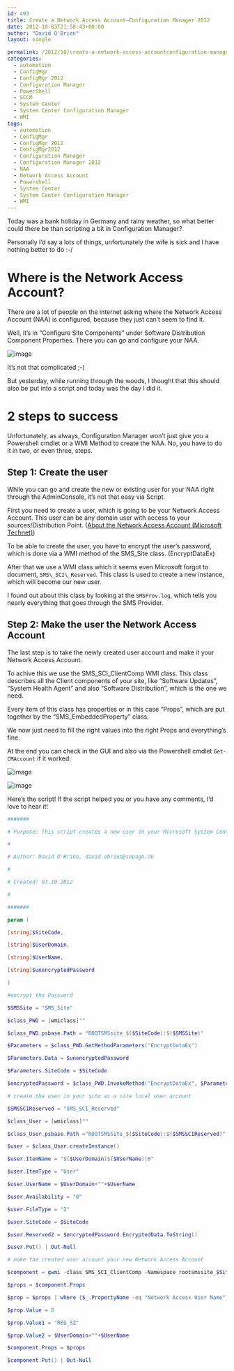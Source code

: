 ```yaml
---
id: 493
title: Create a Network Access Account–Configuration Manager 2012
date: 2012-10-03T21:58:43+00:00
author: "David O'Brien"
layout: single

permalink: /2012/10/create-a-network-access-accountconfiguration-manager-2012/
categories:
  - automation
  - ConfigMgr
  - ConfigMgr 2012
  - Configuration Manager
  - PowerShell
  - SCCM
  - System Center
  - System Center Configuration Manager
  - WMI
tags:
  - automation
  - ConfigMgr
  - ConfigMgr 2012
  - ConfigMgr2012
  - Configuration Manager
  - Configuration Manager 2012
  - NAA
  - Network Access Account
  - Powershell
  - System Center
  - System Center Configuration Manager
  - WMI
---
```

Today was a bank holiday in Germany and rainy weather, so what better could there be than scripting a bit in Configuration Manager?

Personally I’d say a lots of things, unfortunately the wife is sick and I have nothing better to do :-/

# Where is the Network Access Account?

There are a lot of people on the internet asking where the Network Access Account (NAA) is configured, because they just can’t seem to find it.

Well, it’s in “Configure Site Components” under Software Distribution Component Properties. There you can go and configure your NAA.

![image](/media/2012/10/image.png "image")

It’s not that complicated ;-)

But yesterday, while running through the woods, I thought that this should also be put into a script and today was the day I did it.

# 2 steps to success

Unfortunately, as always, Configuration Manager won’t just give you a Powershell cmdlet or a WMI Method to create the NAA. No, you have to do it in two, or even three, steps.

## Step 1: Create the user

While you can go and create the new or existing user for your NAA right through the AdminConsole, it’s not that easy via Script.

First you need to create a user, which is going to be your Network Access Account. This user can be any domain user with access to your sources/Distribution Point. ([About the Network Access Account (Microsoft Technet)](http://technet.microsoft.com/en-us/library/bb680398.aspx))

To be able to create the user, you have to encrypt the user’s password, which is done via a WMI method of the SMS_Site class. (EncryptDataEx)

After that we use a WMI class which it seems even Microsoft forgot to document, `SMS\_SCI\_Reserved`. This class is used to create a new instance, which will become our new user.

I found out about this class by looking at the `SMSProv.log`, which tells you nearly everything that goes through the SMS Provider.

## Step 2: Make the user the Network Access Account

The last step is to take the newly created user account and make it your Network Access Account.

To achive this we use the SMS\_SCI\_ClientComp WMI class. This class describes all the Client components of your site, like “Software Updates”, “System Health Agent” and also “Software Distribution”, which is the one we need.

Every item of this class has properties or in this case “Props”, which are put together by the “SMS_EmbeddedProperty” class.

We now just need to fill the right values into the right Props and everything’s fine.

At the end you can check in the GUI and also via the Powershell cmdlet `Get-CMAccount` if it worked:

![image](/media/2012/10/image1.png "image")

![image](/media/2012/10/image2.png "image")

Here’s the script! If the script helped you or you have any comments, I’d love to hear it!

```PowerShell
#######

# Purpose: This script creates a new user in your Microsoft System Center Configuration Manager 2012 Site and makes it your Network Access Account

#

# Author: David O'Brien, david.obrien@sepago.de

#

# Created: 03.10.2012

#

#######

param (

[string]$SiteCode,

[string]$UserDomain,

[string]$UserName,

[string]$unencryptedPassword

)

#encrypt the Password

$SMSSite = "SMS_Site"

$class_PWD = [wmiclass]""

$class_PWD.psbase.Path = "ROOTSMSsite_$($SiteCode):$($SMSSite)"

$Parameters = $class_PWD.GetMethodParameters("EncryptDataEx")

$Parameters.Data = $unencryptedPassword

$Parameters.SiteCode = $SiteCode

$encryptedPassword = $class_PWD.InvokeMethod("EncryptDataEx", $Parameters, $null)

# create the user in your site as a site local user account

$SMSSCIReserved = "SMS_SCI_Reserved"

$class_User = [wmiclass]""

$class_User.psbase.Path ="ROOTSMSSite_$($SiteCode):$($SMSSCIReserved)"

$user = $class_User.createInstance()

$user.ItemName = "$($UserDomain)$($UserName)|0"

$user.ItemType = "User"

$user.UserName = $UserDomain+""+$UserName

$user.Availability = "0"

$user.FileType = "2"

$user.SiteCode = $SiteCode

$user.Reserved2 = $encryptedPassword.EncryptedData.ToString()

$user.Put() | Out-Null

# make the created user account your new Network Access Account

$component = gwmi -class SMS_SCI_ClientComp -Namespace rootsmssite_$SiteCode  | Where-Object {$_.ItemName -eq "Software Distribution"}

$props = $component.Props

$prop = $props | where {$_.PropertyName -eq "Network Access User Name"}

$prop.Value = 0

$prop.Value1 = "REG_SZ"

$prop.Value2 = $UserDomain+""+$UserName

$component.Props = $props

$component.Put() | Out-Null
```


